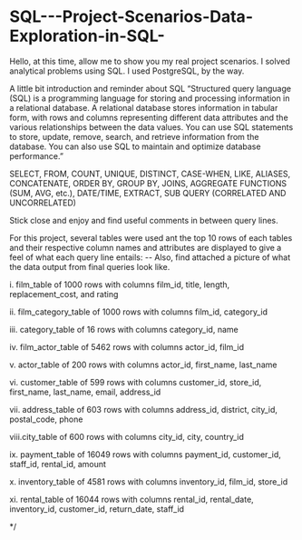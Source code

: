 # SQL---Project-Scenarios-Data-Exploration-in-SQL-

Hello, at this time, allow me to show you my real project scenarios. I solved analytical problems using SQL. I used PostgreSQL, by the way.

A little bit introduction and reminder about SQL
“Structured query language (SQL) is a programming language for storing and processing information in a relational database. A relational database stores information in tabular form, with rows and columns representing different data attributes and the various relationships between the data values. You can use SQL statements to store, update, remove, search, and retrieve information from the database. You can also use SQL to maintain and optimize database performance.”

SELECT, FROM, COUNT, UNIQUE, DISTINCT, CASE-WHEN, LIKE, ALIASES, CONCATENATE, ORDER BY, GROUP BY, JOINS, AGGREGATE FUNCTIONS (SUM, AVG, etc.), DATE/TIME, EXTRACT, SUB QUERY (CORRELATED AND UNCORRELATED)

Stick close and enjoy and find useful comments in between query lines.

For this project, several tables were used ant the top 10 rows of each tables and their respective column names and attributes are displayed to give a feel of what each query line entails:
-- Also, find attached a picture of what the data output from final queries look like.

  i. film_table of 1000 rows with columns film_id, title, length, replacement_cost, and rating   
  
 ii. film_category_table of 1000 rows with columns film_id, category_id
 
iii. category_table of 16 rows with columns category_id, name

 iv. film_actor_table of 5462 rows with columns actor_id, film_id
 
  v. actor_table of 200 rows with columns actor_id, first_name, last_name
  
 vi. customer_table of 599 rows with columns customer_id, store_id, first_name, last_name, email, address_id
 
vii. address_table of 603 rows with columns address_id, district, city_id, postal_code, phone

viii.city_table of 600 rows with columns city_id, city, country_id

 ix. payment_table of 16049 rows with columns payment_id, customer_id, staff_id, rental_id, amount
 
  x. inventory_table of 4581 rows with columns inventory_id, film_id, store_id
  
 xi. rental_table of 16044 rows with columns rental_id, rental_date, inventory_id, customer_id, return_date, staff_id    
 
  */
